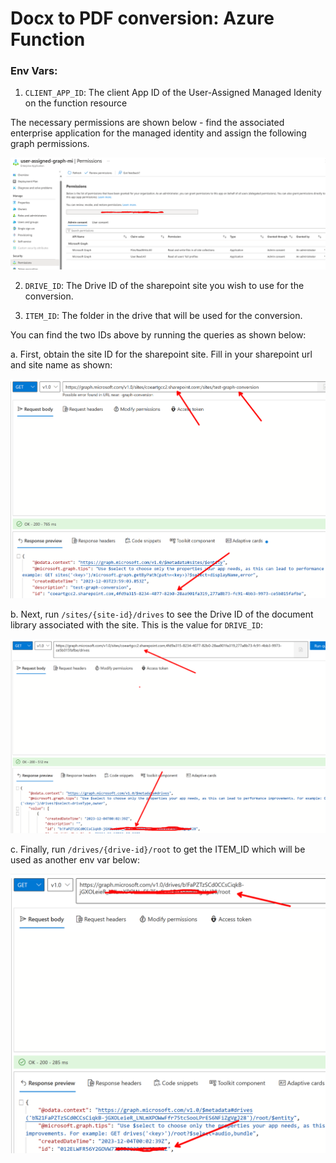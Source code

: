 # Docx to PDF conversion: Azure Function

### Env Vars:

1. `CLIENT_APP_ID`: The client App ID of the User-Assigned Managed Idenity on the function resource

The necessary permissions are shown below - find the associated enterprise application for the managed identity and assign the following graph permissions.

![alt text](image.png)

2. `DRIVE_ID`: The Drive ID of the sharepoint site you wish to use for the conversion. 

3. `ITEM_ID`: The folder in the drive that will be used for the conversion.

You can find the two IDs above by running the queries as shown below:

a. First, obtain the site ID for the sharepoint site. Fill in your sharepoint url and site name as shown:

![alt text](image-1.png)

b. Next, run `/sites/{site-id}/drives` to see the Drive ID of the document library associated with the site. This is the value for `DRIVE_ID`:

![alt text](image-2.png)

c. Finally, run `/drives/{drive-id}/root` to get the ITEM_ID which will be used as another env var below:

![alt text](image-3.png)